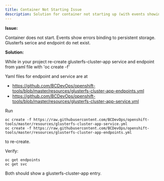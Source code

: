 ```yaml
---
title: Container Not Starting Issue
description: Solution for container not starting up (with events showing errors binding to persistant storage). 
---
```

**Issue:**

Container does not start. Events show errors binding to persistent storage. Glusterfs serice and endpoint do net exist.

**Solution:**

While in your project re-create glusterfs-cluster-app service and endpoint from yaml file with 'oc create -f' 

Yaml files for endpoint and service are at
* https://github.com/BCDevOps/openshift-tools/blob/master/resources/glusterfs-cluster-app-endpoints.yml
* https://github.com/BCDevOps/openshift-tools/blob/master/resources/glusterfs-cluster-app-service.yml

Run 
```
oc create -f https://raw.githubusercontent.com/BCDevOps/openshift-tools/master/resources/glusterfs-cluster-app-service.yml
oc create -f https://raw.githubusercontent.com/BCDevOps/openshift-tools/master/resources/glusterfs-cluster-app-endpoints.yml
```
to re-create.

Verify:

```
oc get endpoints
oc get svc
```
Both should show a glusterfs-cluster-app entry. 



